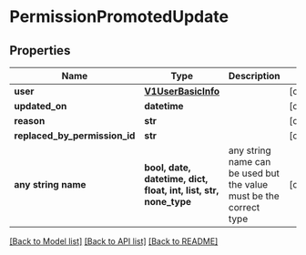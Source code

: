 # PermissionPromotedUpdate


## Properties
Name | Type | Description | Notes
------------ | ------------- | ------------- | -------------
**user** | [**V1UserBasicInfo**](V1UserBasicInfo.md) |  | [optional] 
**updated_on** | **datetime** |  | [optional] 
**reason** | **str** |  | [optional] 
**replaced_by_permission_id** | **str** |  | [optional] 
**any string name** | **bool, date, datetime, dict, float, int, list, str, none_type** | any string name can be used but the value must be the correct type | [optional]

[[Back to Model list]](../README.md#documentation-for-models) [[Back to API list]](../README.md#documentation-for-api-endpoints) [[Back to README]](../README.md)


